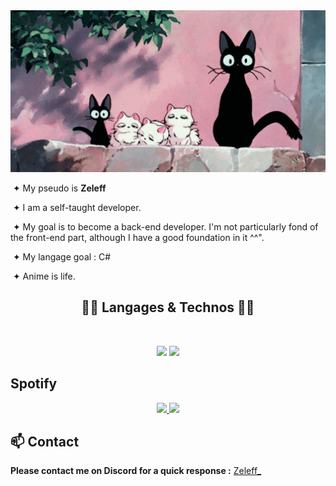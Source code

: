 <div align="center">
 <img width="700" src="./assets/ghibli.gif" />
</div>

<div>
 <div>
  <p align="left">
 &nbsp;&#10022; My pseudo is <b>Zeleff</b>

 
&nbsp;&#10022; I am a self-taught developer.


&nbsp;&#10022; My goal is to become a back-end developer. I'm not particularly fond of the front-end part, although I have a good foundation in it ^^".


&nbsp;&#10022; My langage goal : C#


&nbsp;&#10022; Anime is life.
  </p>
 </div>
</div>

<!-- <br><br><br><br> -->
<h2 align="center">🧑‍💻 Langages & Technos 🧑‍💻</h2>
<br>
<p align="center">
   <img src="https://skills.thijs.gg/icons?i=html,css,react" />
   <img src="https://skills.thijs.gg/icons?i=js,nodejs,express,git,mongodb" />
</p>

## Spotify
<p align="center">
<a href="https://spotify-github-profile.vercel.app/api/view?uid=21srzl7zgpmycdmrwm22rzfey&redirect=true">
 <img src="https://spotify-github-profile.vercel.app/api/view?uid=21srzl7zgpmycdmrwm22rzfey&cover_image=true&theme=default&show_offline=true&background_color=141414&interchange=true&bar_color=3c3adf&bar_color_cover=true)"/>
</a>
 <img width="525" src="https://spotify-recently-played-readme.vercel.app/api?user=21srzl7zgpmycdmrwm22rzfey" />
 </p>

<!-- <br><br><br><br> -->
## **📫 Contact**
**Please contact me on Discord for a quick response :** [Zeleff_](https://discord.com/users/332488118588538880)
